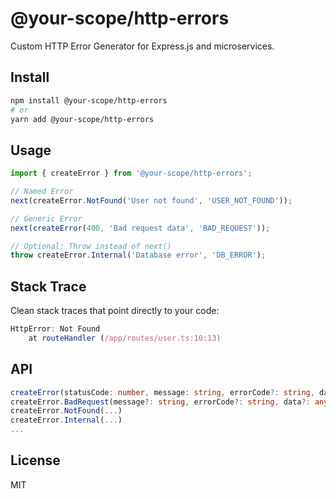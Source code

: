 # @your-scope/http-errors

Custom HTTP Error Generator for Express.js and microservices.

## Install
```bash
npm install @your-scope/http-errors
# or
yarn add @your-scope/http-errors
```

## Usage
```ts
import { createError } from '@your-scope/http-errors';

// Named Error
next(createError.NotFound('User not found', 'USER_NOT_FOUND'));

// Generic Error
next(createError(400, 'Bad request data', 'BAD_REQUEST'));

// Optional: Throw instead of next()
throw createError.Internal('Database error', 'DB_ERROR');
```

## Stack Trace
Clean stack traces that point directly to your code:
```ts
HttpError: Not Found
    at routeHandler (/app/routes/user.ts:10:13)
```

## API
```ts
createError(statusCode: number, message: string, errorCode?: string, data?: any)
createError.BadRequest(message?: string, errorCode?: string, data?: any)
createError.NotFound(...)
createError.Internal(...)
...
```

## License
MIT